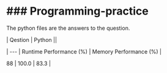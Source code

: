 # \### Programming-practice





The python files are the answers to the question.



| Qestion | Python ||

| --- | Runtime Performance (%) | Memory Performance (%) |

88 | 100.0 | 83.3 |



